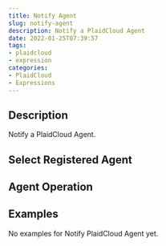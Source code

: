 ```yaml
---
title: Notify Agent
slug: notify-agent
description: Notify a PlaidCloud Agent
date: 2022-01-25T07:39:57
tags:
- plaidcloud
- expression
categories:
- PlaidCloud
- Expressions
---
```



## Description


Notify a PlaidCloud Agent.



## Select Registered Agent



## Agent Operation







## Examples


No examples for Notify PlaidCloud Agent yet.





